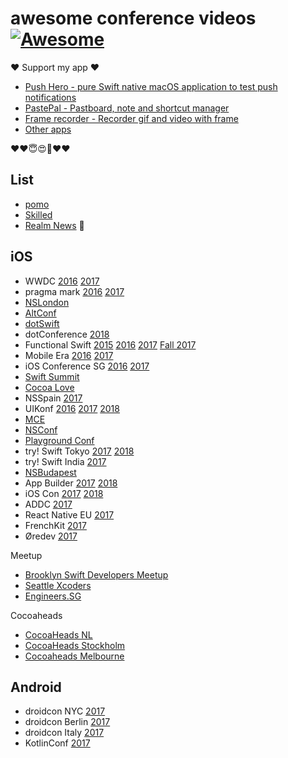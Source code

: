 # awesome conference videos [![Awesome](https://cdn.rawgit.com/sindresorhus/awesome/d7305f38d29fed78fa85652e3a63e154dd8e8829/media/badge.svg)](https://github.com/sindresorhus/awesome)

❤️ Support my app ❤️ 

- [Push Hero - pure Swift native macOS application to test push notifications](https://www.producthunt.com/posts/push-hero-2)
- [PastePal - Pastboard, note and shortcut manager](https://www.producthunt.com/posts/pastepal)
- [Frame recorder - Recorder gif and video with frame](https://www.producthunt.com/posts/frame-recorder)
- [Other apps](https://onmyway133.github.io/projects/)

❤️❤️😇😍🤘❤️❤️

## List

- [pomo](http://www.pomo.tv/)
- [Skilled](https://www.skilled.io/)
- [Realm News](http://news.realm.io/news/) :rocket:

## iOS

- WWDC [2016](https://developer.apple.com/videos/wwdc2016) [2017](https://developer.apple.com/videos/wwdc2017)
- pragma mark [2016](https://www.youtube.com/playlist?list=PLAVm70iJlMuvUMvfiU3rzqZpGnRuj0xjI) [2017](https://www.youtube.com/watch?v=yiE1R0qd1Gg&list=PLAVm70iJlMuvrV8Ut6fDQN-_X5AhPFtux)
- [NSLondon](https://vimeo.com/nslondon)
- [AltConf](https://www.youtube.com/channel/UChiwrWoactp8mOs70j53zYw/playlists)
- [dotSwift](https://www.youtube.com/user/dotconferences/playlists)
- dotConference [2018](https://www.dotconferences.com/conference/dotswift-2018)
- Functional Swift [2015](http://2015.funswiftconf.com/) [2016](http://2016.funswiftconf.com/) [2017](http://2017.funswiftconf.com/) [Fall 2017](http://2017-fall.funswiftconf.com/)
- Mobile Era [2016](https://vimeo.com/album/4242302) [2017](https://vimeo.com/channels/1309755)
- iOS Conference SG [2016](https://engineers.sg/conference/iosconfsg2016) [2017](https://www.youtube.com/watch?v=2fO-B4qL8ZA&list=PLED4k3CZkY9S5UzlKToFiVSrXK_lzNRGL)
- [Swift Summit](https://realm.io/news/swift-summit/)
- [Cocoa Love](https://vimeo.com/cocoalove)
- NSSpain [2017](https://vimeo.com/album/4786409)
- UIKonf [2016](https://www.youtube.com/playlist?list=PLdr22uU_wISqm9QbnczWxXs9qyuWpSU4k) [2017](https://www.youtube.com/playlist?list=PLdr22uU_wISqntV4tQmx9H6sj9gMtj7nG) [2018](https://www.youtube.com/watch?v=Nx0cKEQcbz4&list=PLdr22uU_wISohI7PIhzq0gotGfKZl1lGo)
- [MCE](https://www.youtube.com/channel/UCVmsyhkifdHTomiVlA11FgQ/feed)
- [NSConf](https://vimeo.com/nsconf)
- [Playground Conf](http://www.playgroundscon.com/)
- try! Swift Tokyo [2017](https://news.realm.io/news/conferences/try-swift-tokyo-2017/) [2018](https://www.youtube.com/watch?v=QJ3WG9kRLMo&list=PLCl5NM4qD3u92PwamgwWr3e_j3GmKRVTs)
- try! Swift India [2017](https://www.youtube.com/watch?v=PM0NCE6iR5I&list=PLCl5NM4qD3u8NDaXbi3E4Wga0ShZqSxK6)
- [NSBudapest](http://www.ustream.tv/channel/fusmzQX3Gu9)
- App Builder [2017](https://www.youtube.com/channel/UC9hu86f3N9wJgLk7l8kxFeA) [2018](https://www.youtube.com/playlist?list=PLLcE3DL3f5BzR14FYTO9w0l5REVVSDNB4)
- iOS Con [2017](https://skillsmatter.com/conferences/8180-ioscon-2017-the-conference-for-ios-and-swift-developers#skillscasts) [2018](https://skillsmatter.com/conferences/9319-ioscon-2018-the-conference-for-ios-and-swift-developers)
- ADDC [2017](https://www.youtube.com/playlist?list=PLwR4QwnnbBuJbeU_7CTBzUQn9Z3C05Q_m)
- React Native EU [2017](https://www.youtube.com/watch?v=453oKJAqfy0&list=PLzUKC1ci01h_hkn7_KoFA-Au0DXLAQZR7)
- FrenchKit [2017](http://frenchkit.fr/videos-frenchkit-2017/)
- Øredev [2017](https://vimeo.com/oredev)

Meetup

- [Brooklyn Swift Developers Meetup](https://vimeo.com/bklnswift)
- [Seattle Xcoders](https://vimeo.com/seattlexcoders)
- [Engineers.SG](https://engineers.sg/episodes/)

Cocoaheads

- [CocoaHeads NL](https://vimeo.com/cocoaheadsnl)
- [CocoaHeads Stockholm](https://vimeo.com/cocoaheadssthlm)
- [Cocoaheads Melbourne](https://vimeo.com/melbournecocoa)

## Android

- droidcon NYC [2017](https://www.youtube.com/channel/UCSLXy31j2Z0sdDeeAX5JpPw/playlists)
- droidcon Berlin [2017](https://www.youtube.com/watch?v=iczp_toHxmA&list=PL9Pfzam3fFddDjRJyE1UU3CuAdfGwGYeB)
- droidcon Italy [2017](https://www.youtube.com/watch?v=-HTmPD38jwk&list=PL4ebO4PmeAi4MgpaaK9Hej0P6ooIhmfms)
- KotlinConf [2017](https://www.youtube.com/playlist?list=PLQ176FUIyIUY6UK1cgVsbdPYA3X5WLam5)
